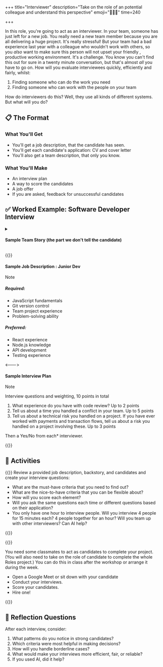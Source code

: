+++
title="Interviewer"
description="Take on the role of an potential colleague and understand this perspective"
emoji="🧑🏽‍⚖️"
time=240

+++

In this role, you're going to act as an interviewer. In your team, someone has just left for a new job. You really need a new team member because you are all delivering a huge project. It's really stressful! But your team had a bad experience last year with a colleague who wouldn't work with others, so you _also_ want to make sure this person will not upset your friendly , productive working environment. It's a challenge. You know you can't find this out for sure in a twenty minute conversation, but that's almost _all_ you have to go on. How will you evaluate interviewees quickly, efficiently and fairly, whilst:

1. Finding someone who can do the work you need
2. Finding someone who can work with the people on your team

How do interviewers do this? Well, they use all kinds of different systems. But what will you do?

## 📋 The Format

### What You'll Get

- You'll get a job description, that the candidate has seen.
- You'll get each candidate's application: CV and cover letter
- You'll also get a team description, that only you know.

### What You'll Make

- An interview plan
- A way to score the candidates
- A job offer
- If you are asked, feedback for unsuccessful candidates

## ✅ Worked Example: Software Developer Interview

<details><summary>

#### Sample Team Story (the part we don't tell the candidate)

</summary>

Our team has one senior developer part time, and two very junior developers on it. Last year we had two mid level developers, a UX designer and a Scrum master. But the UX people were all laid off and the Scrum master is on Maternity leave and hasn't been covered.

Our two mid level developers fell out with each other because one, a React expert, started unilaterally rewriting features in React and didn't document or explain their changes. It caused a fight. They have now _both_ left in a huff, we are trying to deliver a whole new transactions front end for our main client and half our codebase is now React, which we don't really know yet!

It's been a dreadful mess, but the good news is our little team is now really working well
together. We have reflected and learned from our mistakes and now we all review each other's code before we merge it. We also now have headcount to hire either two more junior developers or one senior.

We really just want friendly colleagues who know how to do proper code review. They don't need to be React experts, they just need to be willing to learn and explain what they have learned to the team.

</details>

{{<columns>}}

#### Sample Job Description : Junior Dev

> [!NOTE]
>
> ##### Required:
>
> - JavaScript fundamentals
> - Git version control
> - Team project experience
> - Problem-solving ability
>
> ##### Preferred:
>
> - React experience
> - Node.js knowledge
> - API development
> - Testing experience

<--->

#### Sample Interview Plan

> [!NOTE]
> Interview questions and weighting, 10 points in total
>
> 1. What experience do you have with code review? Up to 2 points
> 2. Tell us about a time you handled a conflict in your team. Up to 5 points
> 3. Tell us about a technical risk you handled on a project. If you have ever worked with payments and transaction flows, tell us about a risk you handled on a project involving these. Up to 3 points
>
> Then a Yes/No from each\* interviewer.

{{</columns>}}

## 🧪 Activities

{{<note type="activity" title="1 - Planning">}}
Review a provided job description, backstory, and candidates and create your interview questions:

- What are the must-have criteria that you need to find out?
- What are the nice-to-have criteria that you can be flexible about?
- How will you score each element?
- Will you ask the same questions each time or different questions based on their application?
- You only have one hour to interview people. Will you interview 4 people for 15 minutes each? 4 people together for an hour? Will you team up with other interviewers? Can AI help?

{{</note>}}

{{<note type="activity" title="2. Interviewing">}}

You need some classmates to act as candidates to complete your project. (You will also need to take on the role of candidate to complete the whole Roles project.) You can do this in class after the workshop or arrange it during the week.

- Open a Google Meet or sit down with your candidate
- Conduct your interviews.
- Score your candidates.
- Hire one!

{{</note>}}

## 📝 Reflection Questions

After each interview, consider:

1. What patterns do you notice in strong candidates?
2. Which criteria were most helpful in making decisions?
3. How will you handle borderline cases?
4. What would make your interviews more efficient, fair, or reliable?
5. If you used AI, did it help?
